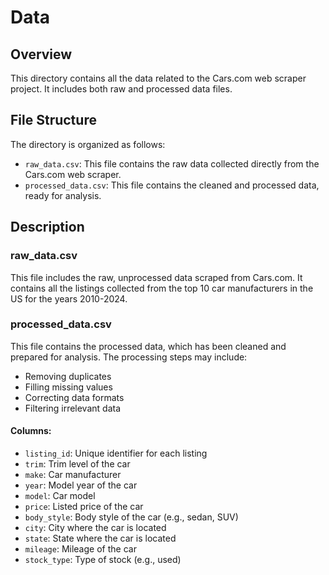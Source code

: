 # Data

## Overview
This directory contains all the data related to the Cars.com web scraper project. It includes both raw and processed data files.

## File Structure
The directory is organized as follows:

- `raw_data.csv`: This file contains the raw data collected directly from the Cars.com web scraper.
- `processed_data.csv`: This file contains the cleaned and processed data, ready for analysis.

## Description

### raw_data.csv
This file includes the raw, unprocessed data scraped from Cars.com. It contains all the listings collected from the top 10 car manufacturers in the US for the years 2010-2024.

### processed_data.csv
This file contains the processed data, which has been cleaned and prepared for analysis. The processing steps may include:
- Removing duplicates
- Filling missing values
- Correcting data formats
- Filtering irrelevant data

#### Columns:
- `listing_id`: Unique identifier for each listing
- `trim`: Trim level of the car
- `make`: Car manufacturer
- `year`: Model year of the car
- `model`: Car model
- `price`: Listed price of the car
- `body_style`: Body style of the car (e.g., sedan, SUV)
- `city`: City where the car is located
- `state`: State where the car is located
- `mileage`: Mileage of the car
- `stock_type`: Type of stock (e.g., used)
